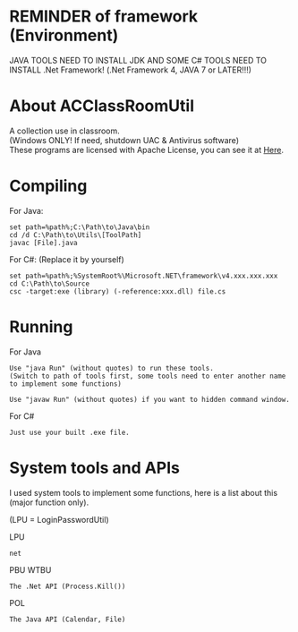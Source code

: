 <!-- 
   Copyright (C) 2011-2014 AC Inc. (Andy Cheung)

   Licensed under the Apache License, Version 2.0 (the "License");
   you may not use this file except in compliance with the License.
   You may obtain a copy of the License at

       http://www.apache.org/licenses/LICENSE-2.0

   Unless required by applicable law or agreed to in writing, software
   distributed under the License is distributed on an "AS IS" BASIS,
   WITHOUT WARRANTIES OR CONDITIONS OF ANY KIND, either express or implied.
   See the License for the specific language governing permissions and
   limitations under the License.
-->


REMINDER of framework (Environment)
============
JAVA TOOLS NEED TO INSTALL JDK AND SOME C# TOOLS NEED TO INSTALL .Net Framework! (.Net Framework 4, JAVA 7 or LATER!!!)<br>

About ACClassRoomUtil
============
A collection use in classroom.<br>
(Windows ONLY! If need, shutdown UAC & Antivirus software)<br>
These programs are licensed with Apache License, you can see it at <a href="https://github.com/win120a/ACClassRoomUtil/blob/master/LICENSE">Here</a>.

Compiling
=========

For Java:

```Batchfile
set path=%path%;C:\Path\to\Java\bin
cd /d C:\Path\to\Utils\[ToolPath]
javac [File].java
```

For C#: (Replace it by yourself)

```Batchfile
set path=%path%;%SystemRoot%\Microsoft.NET\framework\v4.xxx.xxx.xxx
cd C:\Path\to\Source
csc -target:exe (library) (-reference:xxx.dll) file.cs
```

Running
========
For Java
```
Use "java Run" (without quotes) to run these tools.
(Switch to path of tools first, some tools need to enter another name to implement some functions)

Use "javaw Run" (without quotes) if you want to hidden command window.
```

For C#
```
Just use your built .exe file.
```

System tools and APIs
========
I used system tools to implement some functions, here is a list about this (major function only).

(LPU = LoginPasswordUtil)

LPU
```
net
```

PBU WTBU
```
The .Net API (Process.Kill())
```

POL
```
The Java API (Calendar, File)
```
